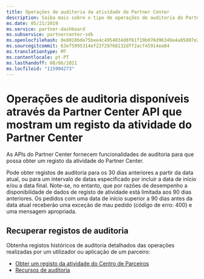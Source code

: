 ```yaml
---
title: Operações de auditoria da atividade do Partner Center
description: Saiba mais sobre o tipo de operações de auditoria do Partner Center API que pode usar para obter um registo da atividade do Partner Center.
ms.date: 05/21/2019
ms.service: partner-dashboard
ms.subservice: partnercenter-sdk
ms.openlocfilehash: 0e8010bde75bee4c4954034d8f61f19b076d96349e4a05807e272ca88efbc2fa
ms.sourcegitcommit: 63ef5995314ef22f29768132dff2acf45914ea84
ms.translationtype: MT
ms.contentlocale: pt-PT
ms.lasthandoff: 08/06/2021
ms.locfileid: "115994273"
---
```

# <a name="audit-operations-available-via-partner-center-api-that-show-a-record-of-partner-center-activity"></a>Operações de auditoria disponíveis através da Partner Center API que mostram um registo da atividade do Partner Center

As APIs do Partner Center fornecem funcionalidades de auditoria para que possa obter um registo da atividade do Partner Center.

Pode obter registos de auditoria para os 30 dias anteriores a partir da data atual, ou para um intervalo de datas especificado por incluir a data de início e/ou a data final. Note-se, no entanto, que por razões de desempenho a disponibilidade de dados de registo de atividade está limitada aos 90 dias anteriores. Os pedidos com uma data de início superior a 90 dias antes da data atual receberão uma exceção de mau pedido (código de erro: 400) e uma mensagem apropriada.

## <a name="retrieve-audit-records"></a>Recuperar registos de auditoria

Obtenha registos históricos de auditoria detalhados das operações realizadas por um utilizador ou aplicação de um parceiro:

- [Obter um registo da atividade do Centro de Parceiros](get-a-record-of-partner-center-activity-by-user.md)
- [Recursos de auditoria](auditing-resources.md)